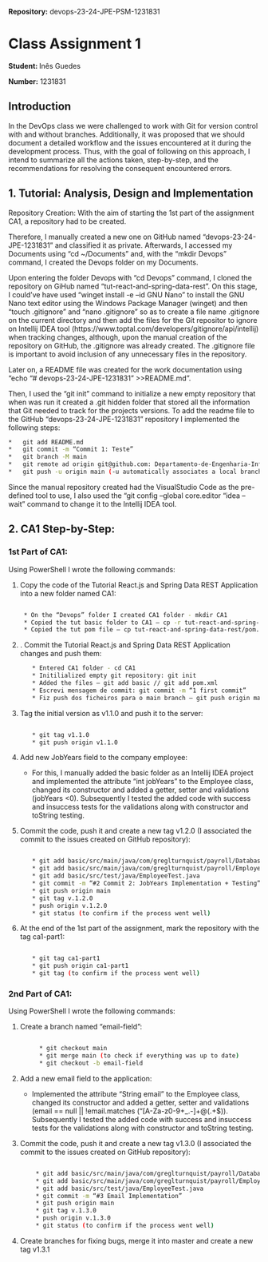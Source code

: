 

<strong>Repository:</strong> devops-23-24-JPE-PSM-1231831
 <p></p>

# Class Assignment 1

<p></p>

<strong>Student: </strong>
Inês Guedes
 <p></p>

<strong>Number:</strong>
1231831
<p></p>

<p>
</p>
<p></p>

## Introduction
In the DevOps class we were challenged to work with Git for version control with and without branches. Additionally, it was proposed that we should document a detailed workflow and the issues encountered at it during the development process.
Thus, with the goal of following on this approach, I intend to summarize all the actions taken, step-by-step, and the recommendations for resolving the consequent encountered errors.

<p></p>

## 1. Tutorial: Analysis, Design and Implementation
<p></p>
Repository Creation: With the aim of starting the 1st part of the assignment CA1, a repository had to be created. <p></p>
Therefore, I manually created a new one on GitHub named “devops-23-24-JPE-1231831” and classified it as private. Afterwards, I accessed my Documents using “cd ~/Documents” and, with the “mkdir Devops” command, I created the Devops folder on my Documents.<p></p>
Upon entering the folder Devops with “cd Devops” command, I cloned the repository on GiHub named “tut-react-and-spring-data-rest”. On this stage, I could’ve have used “winget install -e –id GNU Nano” to install the GNU Nano text editor using the Windows Package Manager (winget) and then “touch .gitignore” and “nano .gitignore” so as to create a file name .gitignore on the current directory and then add the files for the Git repositor to ignore on Intellij IDEA tool (https://www.toptal.com/developers/gitignore/api/intellij) when tracking changes, although, upon the manual creation of the repository on GitHub, the .gitignore was already created. The .gitignore file is important to avoid inclusion of any unnecessary files in the repository.<p></p>
Later on, a README file was created for the work documentation using “echo “# devops-23-24-JPE-1231831” >>README.md”.<p></p>
Then, I used the “git init” command to initialize a new empty repository that when was run it created a .git hidden folder that stored all the information that Git needed to track for the projects versions. To add the readme file to the GitHub “devops-23-24-JPE-1231831” repository I implemented the following steps:<p></p>

```bash
*	git add README.md
*	git commit -m “Commit 1: Teste”
*	git branch -M main
*	git remote ad origin git@github.com: Departamento-de-Engenharia-Informatica/devops-23-24-JPE-1231831.git
*	git push -u origin main (-u automatically associates a local branch with its remote counterpart)>
```
<p></p>
Since the manual repository created had the VisualStudio Code as the pre-defined tool to use, I also used the “git config –global core.editor “idea –wait” command to change it to the Intellij IDEA tool.
<p></p>

## 2. CA1 Step-by-Step:

### 1st Part of CA1:
<p></p>
Using PowerShell I wrote the following commands:<p></p>

<ol>
  <li> Copy the code of the Tutorial React.js and Spring Data REST Application into a new folder named CA1:
<ul>
 <p></p>
  </ul>

 ```bash

  *	On the “Devops” folder I created CA1 folder - mkdir CA1
  * Copied the tut basic folder to CA1 – cp -r tut-react-and-spring-data-rest/basic CA1
  *	Copied the tut pom file – cp tut-react-and-spring-data-rest/pom.xml CA1

 ```

   <p></p>
</li>
<li>.	Commit the Tutorial React.js and Spring Data REST Application changes and push them:
 <ul>

  ```bash
  * Entered CA1 folder - cd CA1
  * Initilialized empty git repository: git init
  * Added the files – git add basic // git add pom.xml
  * Escrevi mensagem de commit: git commit -m “1 first commit”
  * Fiz push dos ficheiros para o main branch – git push origin main 

 ```

</ul>
</li>
 <p></p>
<li>	Tag the initial version as v1.1.0 and push it to the server:
<ul>

   ```bash
 
  * git tag v1.1.0	 
  * git push origin v1.1.0

  ```

</ul>
</li>
 <p></p>
<li> Add new JobYears field to the company employee: <p></p>

* For this, I manually added the basic folder as an Intellij IDEA project and implemented the attribute “int jobYears” to the Employee class, changed its constructor and added a getter, setter and validations (jobYears <0). Subsequently I tested the added code with success and insuccess tests for the validations along with constructor and toString testing.
 </li>
<p></p>	
<li>Commit the code, push it and create a new tag v1.2.0 (I associated the commit to the issues created on GitHub repository):
 <ul>

  ```bash

  * git add basic/src/main/java/com/greglturnquist/payroll/DatabaseLoader.java
  * git add basic/src/main/java/com/greglturnquist/payroll/Employee.java
  * git add basic/src/test/java/EmployeeTest.java
  * git commit -m “#2 Commit 2: JobYears Implementation + Testing”
  * git push origin main
  * git tag v.1.2.0
  * push origin v.1.2.0
  * git status (to confirm if the process went well)

  ```

 </ul>
</li>
<p></p>
<li>	At the end of the 1st part of the assignment, mark the repository with the tag ca1-part1:
 <ul>

  ```bash

* git tag ca1-part1
* git push origin ca1-part1
* git tag (to confirm if the process went well)

```

</ul>
 </li>
 </ol>
  <p></p>
  <p></p>

### 2nd Part of CA1:
<p></p>
Using PowerShell I wrote the following commands:<p></p>
<ol>

 <li>Create a branch named “email-field”:
 <ul>

  ```bash

    * git checkout main
    * git merge main (to check if everything was up to date)
    * git checkout -b email-field

 ```

  </ul>
</li>
 <p></p>
<li>	Add a new email field to the application:<p></p>

* Implemented the attribute “String email” to the Employee class, changed its constructor and added a getter, setter and validations (email == null || !email.matches (“[A-Za-z0-9+_.-]+@(.+$)). Subsequently I tested the added code with success and insuccess tests for the validations along with constructor and toString testing.

</li>
 <p></p>
<li>	Commit the code, push it and create a new tag v1.3.0 (I associated the commit to the issues created on GitHub repository):
 <ul>

  ```bash

   * git add basic/src/main/java/com/greglturnquist/payroll/DatabaseLoader.java
   * git add basic/src/main/java/com/greglturnquist/payroll/Employee.java
   * git add basic/src/test/java/EmployeeTest.java
   * git commit -m “#3 Email Implementation”
   * git push origin main
   * git tag v.1.3.0
   * push origin v.1.3.0
   * git status (to confirm if the process went well)

  ```

</ul>
</li>
 <p></p>
<li>	Create branches for fixing bugs, merge it into master and create a new tag v1.3.1
 <ul>
